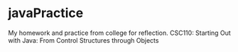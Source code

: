# javaPractice
My homework and practice from college for reflection. 
CSC110: Starting Out with Java: From Control Structures through Objects
